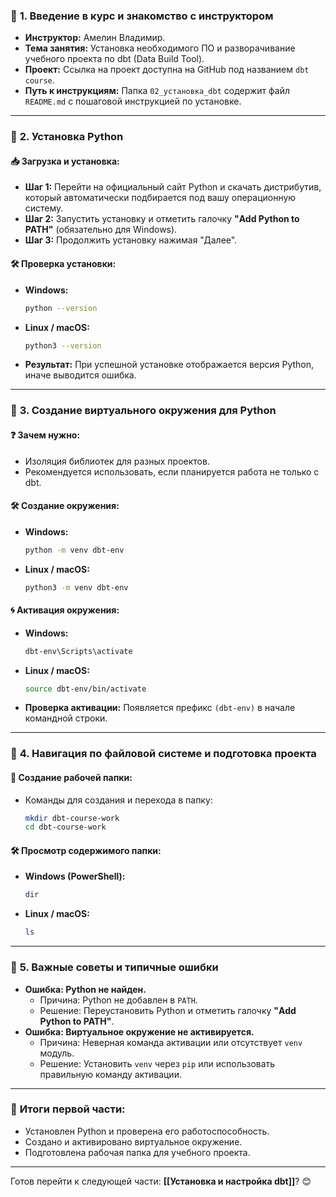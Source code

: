 ### 🔹 **1. Введение в курс и знакомство с инструктором**

- **Инструктор:** Амелин Владимир.
- **Тема занятия:** Установка необходимого ПО и разворачивание учебного проекта по dbt (Data Build Tool).
- **Проект:** Ссылка на проект доступна на GitHub под названием `dbt course`.
- **Путь к инструкциям:** Папка `02_установка_dbt` содержит файл `README.md` с пошаговой инструкцией по установке.

---

### 🔹 **2. Установка Python**

#### 📥 **Загрузка и установка:**

- **Шаг 1:** Перейти на официальный сайт Python и скачать дистрибутив, который автоматически подбирается под вашу операционную систему.
- **Шаг 2:** Запустить установку и отметить галочку **"Add Python to PATH"** (обязательно для Windows).
- **Шаг 3:** Продолжить установку нажимая "Далее".

#### 🛠️ **Проверка установки:**

- **Windows:**
    
    ```bash
    python --version
    ```
    
- **Linux / macOS:**
    
    ```bash
    python3 --version
    ```
    
- **Результат:** При успешной установке отображается версия Python, иначе выводится ошибка.

---

### 🔹 **3. Создание виртуального окружения для Python**

#### ❓ **Зачем нужно:**

- Изоляция библиотек для разных проектов.
- Рекомендуется использовать, если планируется работа не только с dbt.

#### 🛠️ **Создание окружения:**

- **Windows:**
    
    ```bash
    python -m venv dbt-env
    ```
    
- **Linux / macOS:**
    
    ```bash
    python3 -m venv dbt-env
    ```
    

#### 🌀 **Активация окружения:**

- **Windows:**
    
    ```bash
    dbt-env\Scripts\activate
    ```
    
- **Linux / macOS:**
    
    ```bash
    source dbt-env/bin/activate
    ```
    
- **Проверка активации:** Появляется префикс `(dbt-env)` в начале командной строки.

---

### 🔹 **4. Навигация по файловой системе и подготовка проекта**

#### 📁 **Создание рабочей папки:**

- Команды для создания и перехода в папку:
    
    ```bash
    mkdir dbt-course-work
    cd dbt-course-work
    ```
    

#### 🛠️ **Просмотр содержимого папки:**

- **Windows (PowerShell):**
    
    ```bash
    dir
    ```
    
- **Linux / macOS:**
    
    ```bash
    ls
    ```
    

---

### 🔹 **5. Важные советы и типичные ошибки**

- **Ошибка: Python не найден.**
    - Причина: Python не добавлен в `PATH`.
    - Решение: Переустановить Python и отметить галочку **"Add Python to PATH"**.
- **Ошибка: Виртуальное окружение не активируется.**
    - Причина: Неверная команда активации или отсутствует `venv` модуль.
    - Решение: Установить `venv` через `pip` или использовать правильную команду активации.

---

### 📌 **Итоги первой части:**

- Установлен Python и проверена его работоспособность.
- Создано и активировано виртуальное окружение.
- Подготовлена рабочая папка для учебного проекта.

---

Готов перейти к следующей части: **[[Установка и настройка dbt]]**? 😊